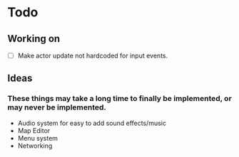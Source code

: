 # Todo

## Working on

- [ ] Make actor update not hardcoded for input events.

## Ideas

### These things may take a long time to finally be implemented, or may never be implemented.


* Audio system for easy to add sound effects/music
* Map Editor
* Menu system
* Networking
